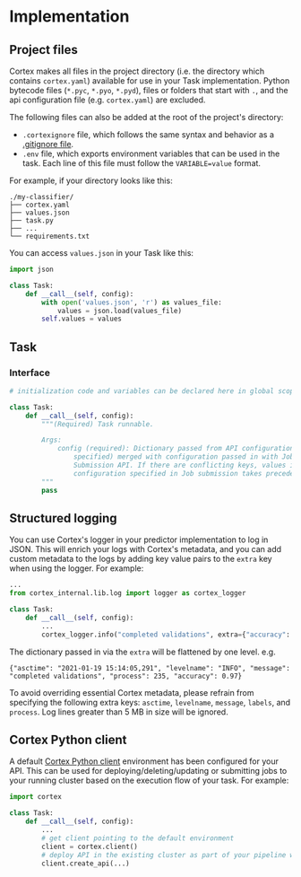 # Implementation

## Project files

Cortex makes all files in the project directory (i.e. the directory which contains `cortex.yaml`) available for use in your Task implementation. Python bytecode files (`*.pyc`, `*.pyo`, `*.pyd`), files or folders that start with `.`, and the api configuration file (e.g. `cortex.yaml`) are excluded.

The following files can also be added at the root of the project's directory:

* `.cortexignore` file, which follows the same syntax and behavior as a [.gitignore file](https://git-scm.com/docs/gitignore).
* `.env` file, which exports environment variables that can be used in the task. Each line of this file must follow the `VARIABLE=value` format.

For example, if your directory looks like this:

```text
./my-classifier/
├── cortex.yaml
├── values.json
├── task.py
├── ...
└── requirements.txt
```

You can access `values.json` in your Task like this:

```python
import json

class Task:
    def __call__(self, config):
        with open('values.json', 'r') as values_file:
            values = json.load(values_file)
        self.values = values
```

## Task

### Interface

```python
# initialization code and variables can be declared here in global scope

class Task:
    def __call__(self, config):
        """(Required) Task runnable.

        Args:
            config (required): Dictionary passed from API configuration (if
                specified) merged with configuration passed in with Job
                Submission API. If there are conflicting keys, values in
                configuration specified in Job submission takes precedence.
        """
        pass
```

## Structured logging

You can use Cortex's logger in your predictor implementation to log in JSON. This will enrich your logs with Cortex's metadata, and you can add custom metadata to the logs by adding key value pairs to the `extra` key when using the logger. For example:

```python
...
from cortex_internal.lib.log import logger as cortex_logger

class Task:
    def __call__(self, config):
        ...
        cortex_logger.info("completed validations", extra={"accuracy": accuracy})
```

The dictionary passed in via the `extra` will be flattened by one level. e.g.

```text
{"asctime": "2021-01-19 15:14:05,291", "levelname": "INFO", "message": "completed validations", "process": 235, "accuracy": 0.97}
```

To avoid overriding essential Cortex metadata, please refrain from specifying the following extra keys: `asctime`, `levelname`, `message`, `labels`, and `process`. Log lines greater than 5 MB in size will be ignored.

## Cortex Python client

A default [Cortex Python client](../../clients/python.md#cortexclientclient) environment has been configured for your API. This can be used for deploying/deleting/updating or submitting jobs to your running cluster based on the execution flow of your task. For example:

```python
import cortex

class Task:
    def __call__(self, config):
        ...
        # get client pointing to the default environment
        client = cortex.client()
        # deploy API in the existing cluster as part of your pipeline workflow
        client.create_api(...)
```
